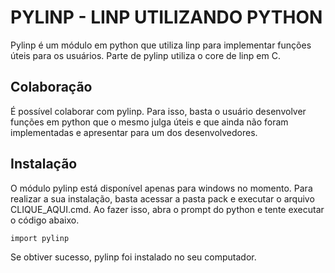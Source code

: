 # PYLINP - LINP UTILIZANDO PYTHON

Pylinp é um módulo em python que utiliza linp para implementar funções úteis para os usuários. Parte de pylinp utiliza o core de linp em C. 

## Colaboração

É possível colaborar com pylinp. Para isso, basta o usuário desenvolver funções em python que o mesmo julga úteis e que ainda não foram implementadas e apresentar para um dos desenvolvedores.

## Instalação

O módulo pylinp está disponível apenas para windows no momento. Para realizar a sua instalação, basta acessar a pasta pack e executar o arquivo CLIQUE_AQUI.cmd. Ao fazer isso, abra o prompt do python e tente executar o código abaixo.

```
import pylinp
```

Se obtiver sucesso, pylinp foi instalado no seu computador.